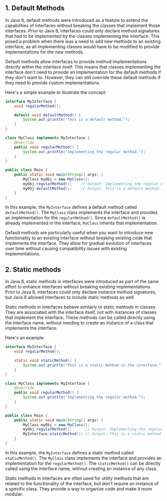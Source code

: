 ## 1. Default Methods

In Java 8, default methods were introduced as a feature to extend the capabilities of interfaces without breaking the classes that implement those interfaces. Prior to Java 8, interfaces could only declare method signatures that had to be implemented by the classes implementing the interface. This posed a problem when there was a need to add new methods to an existing interface, as all implementing classes would have to be modified to provide implementations for the new methods.

Default methods allow interfaces to provide method implementations directly within the interface itself. This means that classes implementing the interface don't need to provide an implementation for the default methods if they don't want to. However, they can still override these default methods if they need to provide custom implementations.

Here's a simple example to illustrate the concept:

```java
interface MyInterface {
    void regularMethod();

    default void defaultMethod() {
        System.out.println("This is a default method.");
    }
}

class MyClass implements MyInterface {
    @Override
    public void regularMethod() {
        System.out.println("Implementing the regular method.");
    }
}

public class Main {
    public static void main(String[] args) {
        MyClass myObj = new MyClass();
        myObj.regularMethod();    // Output: Implementing the regular method.
        myObj.defaultMethod();    // Output: This is a default method.
    }
}
```

In this example, the `MyInterface` defines a default method called `defaultMethod()`. The `MyClass` class implements the interface and provides an implementation for the `regularMethod()`. Since `defaultMethod()` is already implemented in the interface, `MyClass` inherits that implementation.

Default methods are particularly useful when you want to introduce new functionality to an existing interface without breaking existing code that implements the interface. They allow for gradual evolution of interfaces over time without causing compatibility issues with existing implementations.

## 2. Static methods

In Java 8, static methods in interfaces were introduced as part of the same effort to enhance interfaces without breaking existing implementations. Prior to Java 8, interfaces could only declare instance method signatures, but Java 8 allowed interfaces to include static methods as well.

Static methods in interfaces behave similarly to static methods in classes. They are associated with the interface itself, not with instances of classes that implement the interface. These methods can be called directly using the interface name, without needing to create an instance of a class that implements the interface.

Here's an example:

```java
interface MyInterface {
    void regularMethod();

    static void staticMethod() {
        System.out.println("This is a static method in the interface.");
    }
}

class MyClass implements MyInterface {
    @Override
    public void regularMethod() {
        System.out.println("Implementing the regular method.");
    }
}

public class Main {
    public static void main(String[] args) {
        MyClass myObj = new MyClass();
        myObj.regularMethod();      // Output: Implementing the regular method.
        MyInterface.staticMethod(); // Output: This is a static method in the interface.
    }
}
```

In this example, the `MyInterface` defines a static method called `staticMethod()`. The `MyClass` class implements the interface and provides an implementation for the `regularMethod()`. The `staticMethod()` can be directly called using the interface name, without creating an instance of any class.

Static methods in interfaces are often used for utility methods that are related to the functionality of the interface, but don't require an instance of a specific class. They provide a way to organize code and make it more modular.